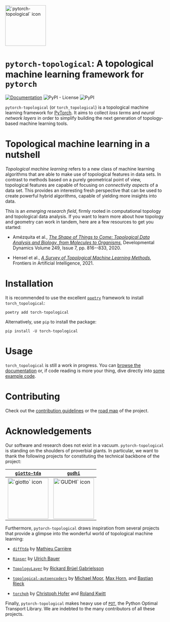 <img src="torch_topological.svg" height=128 alt="`pytorch-topological` icon" />

# `pytorch-topological`: A topological machine learning framework for `pytorch`

[![Documentation](https://readthedocs.org/projects/pytorch-topological/badge/?version=latest)](https://pytorch-topological.readthedocs.io/en/latest/?badge=latest) ![PyPI - License](https://img.shields.io/pypi/l/torch_topological) ![PyPI](https://img.shields.io/pypi/v/torch_topological)

`pytorch-topological` (or `torch_topological`) is a topological machine
learning framework for [PyTorch](https://pytorch.org). It aims to
collect *loss terms* and *neural network layers* in order to simplify
building the next generation of topology-based machine learning tools.

# Topological machine learning in a nutshell 

*Topological machine learning* refers to a new class of machine learning
algorithms that are able to make use of topological features in data
sets. In contrast to methods based on a purely geometrical point of
view, topological features are capable of focusing on *connectivity
aspects* of a data set. This provides an interesting fresh perspective
that can be used to create powerful hybrid algorithms, capable of
yielding more insights into data.

This is an *emerging research field*, firmly rooted in computational
topology and topological data analysis. If you want to learn more about
how topology and geometry can work in tandem, here are a few resources
to get you started:

- Amézquita et al., [*The Shape of Things to Come: Topological Data Analysis and Biology,
  from Molecules to Organisms*](https://doi.org/10.1002/dvdy.175), Developmental Dynamics
  Volume 249, Issue 7, pp. 816--833, 2020.

- Hensel et al., [*A Survey of Topological Machine Learning Methods*](https://www.frontiersin.org/articles/10.3389/frai.2021.681108/full),
  Frontiers in Artificial Intelligence, 2021.

# Installation

It is recommended to use the excellent [`poetry`](https://python-poetry.org) framework
to install `torch_topological`:

```
poetry add torch-topological
```

Alternatively, use `pip` to install the package:

```
pip install -U torch-topological
```

# Usage

`torch_topological` is still a work in progress. You can [browse the documentation](https://pytorch-topological.readthedocs.io)
or, if code reading is more your thing, dive directly into [some example
code](./torch_topological/examples).

# Contributing

Check out the [contribution guidelines](CONTRIBUTING.md) or the [road
map](ROADMAP.md) of the project.

# Acknowledgements

Our software and research does not exist in a vacuum. `pytorch-topological` is standing
on the shoulders of proverbial giants. In particular, we want to thank the
following projects for constituting the technical backbone of the
project:

| [`giotto-tda`](https://github.com/giotto-ai/giotto-tda)       | [`gudhi`](https://github.com/GUDHI/gudhi-devel)<br />       |
|---------------------------------------------------------------|-------------------------------------------------------------|
| <img src="logos/giotto.jpg" height=128 alt="`giotto` icon" /> | <img src="logos/gudhi.png" height=128 alt="`GUDHI` icon" /> |

Furthermore, `pytorch-topological` draws inspiration from several
projects that provide a glimpse into the wonderful world of topological
machine learning:

- [`difftda`](https://github.com/MathieuCarriere/difftda) by [Mathieu Carrière](https://github.com/MathieuCarriere)

- [`Ripser`](https://github.com/Ripser/ripser) by [Ulrich Bauer](https://github.com/ubauer)

- [`TopologyLayer`](https://github.com/bruel-gabrielsson/TopologyLayer) by [Rickard Brüel Gabrielsson](https://github.com/bruel-gabrielsson)

- [`topological-autoencoders`](https://github.com/BorgwardtLab/topological-autoencoders) by [Michael Moor](https://github.com/mi92), [Max Horn](https://github.com/ExpectationMax), and [Bastian Rieck](https://github.com/Pseudomanifold)

- [`torchph`](https://github.com/c-hofer/torchph) by [Christoph Hofer](https://github.com/c-hofer) and [Roland Kwitt](https://github.com/rkwitt)

Finally, `pytorch-topological` makes heavy use of [`POT`](https://pythonot.github.io), the Python Optimal Transport Library.
We are indebted to the many contributors of all these projects.
